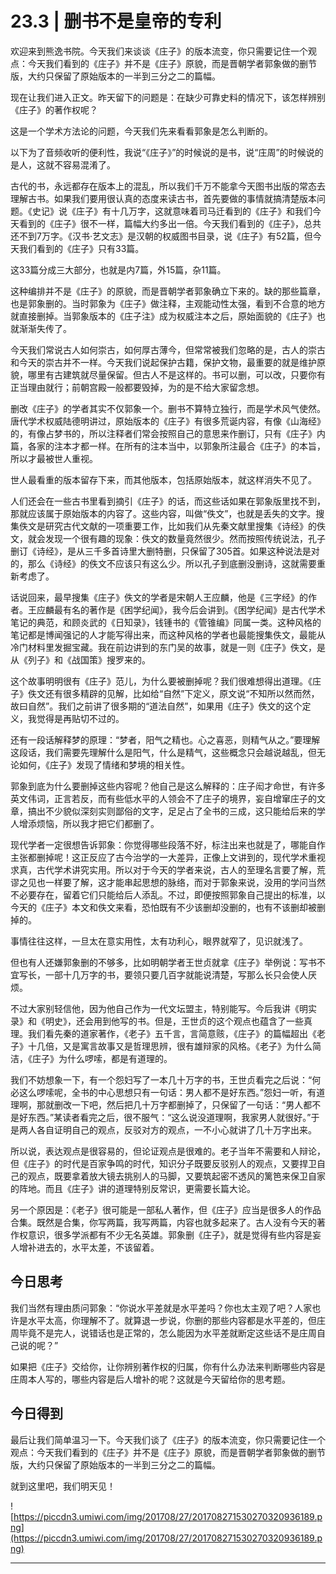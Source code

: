 # 23.3 | 删书不是皇帝的专利

欢迎来到熊逸书院。今天我们来谈谈《庄子》的版本流变，你只需要记住一个观点：今天我们看到的《庄子》并不是《庄子》原貌，而是晋朝学者郭象做的删节版，大约只保留了原始版本的一半到三分之二的篇幅。

现在让我们进入正文。昨天留下的问题是：在缺少可靠史料的情况下，该怎样辨别《庄子》的著作权呢？

这是一个学术方法论的问题，今天我们先来看看郭象是怎么判断的。

以下为了音频收听的便利性，我说“《庄子》”的时候说的是书，说“庄周”的时候说的是人，这就不容易混淆了。

古代的书，永远都存在版本上的混乱，所以我们千万不能拿今天图书出版的常态去理解古书。如果我们要用很认真的态度来读古书，首先要做的事情就搞清楚版本问题。《史记》说《庄子》有十几万字，这就意味着司马迁看到的《庄子》和我们今天看到的《庄子》很不一样，篇幅大约多出一倍。今天我们看到的《庄子》，总共还不到7万字。《汉书·艺文志》是汉朝的权威图书目录，说《庄子》有52篇，但今天我们看到的《庄子》只有33篇。

这33篇分成三大部分，也就是内7篇，外15篇，杂11篇。

这种编排并不是《庄子》的原貌，而是晋朝学者郭象确立下来的。缺的那些篇章，也是郭象删的。当时郭象为《庄子》做注释，主观能动性太强，看到不合意的地方就直接删掉。当郭象版本的《庄子注》成为权威注本之后，原始面貌的《庄子》也就渐渐失传了。

今天我们常说古人如何崇古，如何厚古薄今，但常常被我们忽略的是，古人的崇古和今天的崇古并不一样。今天我们说起保护古籍，保护文物，最重要的就是维护原貌，哪里有古建筑就尽量保留。但古人不是这样的。书可以删，可以改，只要你有正当理由就行；前朝宫殿一般都要毁掉，为的是不给大家留念想。

删改《庄子》的学者其实不仅郭象一个。删书不算特立独行，而是学术风气使然。唐代学术权威陆德明讲过，原始版本的《庄子》有很多荒诞内容，有像《山海经》的，有像占梦书的，所以注释者们常会按照自己的意思来作删订，只有《庄子》内篇，各家的注本才都一样。在所有的注本当中，以郭象所注最合《庄子》的本旨，所以才最被世人重视。

世人最看重的版本留存下来，而其他版本，包括原始版本，就这样消失不见了。

人们还会在一些古书里看到摘引《庄子》的话，而这些话如果在郭象版里找不到，那就应该属于原始版本的内容了。这些内容，叫做“佚文”，也就是丢失的文字。搜集佚文是研究古代文献的一项重要工作，比如我们从先秦文献里搜集《诗经》的佚文，就会发现一个很有趣的现象：佚文的数量竟然很少。然而按照传统说法，孔子删订《诗经》，是从三千多首诗里大删特删，只保留了305首。如果这种说法是对的，那么《诗经》的佚文不应该只有这么少。所以孔子到底删没删诗，这就需要重新考虑了。

话说回来，最早搜集《庄子》佚文的学者是宋朝人王应麟，他是《三字经》的作者。王应麟最有名的著作是《困学纪闻》，我今后会讲到。《困学纪闻》是古代学术笔记的典范，和顾炎武的《日知录》，钱锺书的《管锥编》同属一类。这种风格的笔记都是博闻强记的人才能写得出来，而这种风格的学者也最能搜集佚文，最能从冷门材料里发掘宝藏。我在前边讲到的东门吴的故事，就是一则《庄子》佚文，是从《列子》和《战国策》搜罗来的。

这个故事明明很有《庄子》范儿，为什么要被删掉呢？我们很难想得出道理。《庄子》佚文还有很多精辟的见解，比如给“自然”下定义，原文说“不知所以然而然，故曰自然”。我们之前讲了很多期的“道法自然”，如果用《庄子》佚文的这个定义，我觉得是再贴切不过的。

还有一段话解释梦的原理：“梦者，阳气之精也。心之喜恶，则精气从之。”要理解这段话，我们需要先理解什么是阳气，什么是精气，这些概念只会越说越乱，但无论如何，《庄子》发现了情绪和梦境的相关性。

郭象到底为什么要删掉这些内容呢？他自己是这么解释的：庄子闳才命世，有许多英文伟词，正言若反，而有些低水平的人领会不了庄子的境界，妄自增窜庄子的文章，搞出不少貌似深刻实则鄙俗的文字，足足占了全书的三成，这只能给后来的学人增添烦恼，所以我才把它们都删了。

现代学者一定很想告诉郭象：你觉得哪些段落不好，标注出来也就是了，哪能自作主张都删掉呢！这正反应了古今治学的一大差异，正像上文讲到的，现代学术重视求真，古代学术讲究实用。所以对于今天的学者来说，古人的至理名言要了解，荒谬之见也一样要了解，这才能串起思想的脉络，而对于郭象来说，没用的学问当然不必要存在，留着它们只能给后人添乱。不过，即便按照郭象自己提出的标准，以今天的《庄子》本文和佚文来看，恐怕既有不少该删却没删的，也有不该删却被删掉的。

事情往往这样，一旦太在意实用性，太有功利心，眼界就窄了，见识就浅了。

但也有人还嫌郭象删的不够多，比如明朝学者王世贞就拿《庄子》举例说：写书不宜写长，一部十几万字的书，要领只要几百字就能说清楚，写那么长只会使人厌烦。

不过大家别轻信他，因为他自己作为一代文坛盟主，特别能写。今后我讲《明实录》和《明史》，还会用到他写的书。但是，王世贞的这个观点也蕴含了一些真理。我们看先秦的道家著作，《老子》五千言，言简意赅，《庄子》的篇幅超出《老子》十几倍，又是寓言故事又是哲理思辨，很有雄辩家的风格。《老子》为什么简洁，《庄子》为什么啰嗦，都是有道理的。

我们不妨想象一下，有一个怨妇写了一本几十万字的书，王世贞看完之后说：“何必这么啰嗦呢，全书的中心思想只有一句话：男人都不是好东西。”怨妇一听，有道理啊，那就删改一下吧，然后把几十万字都删掉了，只保留了一句话：“男人都不是好东西。”某读者看完之后，很不服气：“这么说没道理啊，我家男人就很好。”于是两人各自证明自己的观点，反驳对方的观点，一不小心就讲了几十万字出来。

所以说，表达观点是很容易的，但论证观点是很难的。老子当年不需要和人辩论，但《庄子》的时代是百家争鸣的时代，知识分子既要反驳别人的观点，又要捍卫自己的观点，既要拿着放大镜去挑别人的马脚，又要筑起密不透风的篱笆来保卫自家的阵地。而且《庄子》讲的道理特别反常识，更需要长篇大论。

另一个原因是：《老子》很可能是一部私人著作，但《庄子》应当是很多人的作品合集。既然是合集，你写两篇，我写两篇，内容也就多起来了。古人没有今天的著作权意识，很多学派都有不少无名英雄。郭象删《庄子》，就是觉得有些内容是妄人增补进去的，水平太差，不该留着。

## 今日思考

我们当然有理由质问郭象：“你说水平差就是水平差吗？你也太主观了吧？人家也许是水平太高，你理解不了。就算退一步说，你删的那些内容都是水平差的，但庄周毕竟不是完人，说错话也是正常的，怎么能因为水平差就断定这些话不是庄周自己说的呢？”

如果把《庄子》交给你，让你辨别著作权的归属，你有什么办法来判断哪些内容是庄周本人写的，哪些内容是后人增补的呢？这就是今天留给你的思考题。

## 今日得到

最后让我们简单温习一下。今天我们谈了《庄子》的版本流变，你只需要记住一个观点：今天我们看到的《庄子》并不是《庄子》原貌，而是晋朝学者郭象做的删节版，大约只保留了原始版本的一半到三分之二的篇幅。

就到这里吧，我们明天见！

![https://piccdn3.umiwi.com/img/201708/27/201708271530270320936189.png](https://piccdn3.umiwi.com/img/201708/27/201708271530270320936189.png)

---

